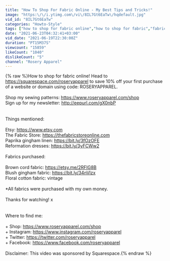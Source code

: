 ```yaml
---
title: "How To Shop For Fabric Online - My Best Tips and Tricks!"
image: "https:\/\/i.ytimg.com\/vi\/8IL7Gt6EaTw\/hqdefault.jpg"
vid_id: "8IL7Gt6EaTw"
categories: "Howto-Style"
tags: ["how to shop for fabric online","how to shop for fabric","fabric shopping online"]
date: "2021-06-23T04:32:41+03:00"
vid_date: "2021-06-19T22:30:00Z"
duration: "PT15M37S"
viewcount: "15859"
likeCount: "1040"
dislikeCount: "5"
channel: "Rosery Apparel"
---
```

{% raw %}How to shop for fabric online! Head to <a rel="nofollow" target="blank" href="https://squarespace.com/roseryapparel">https://squarespace.com/roseryapparel</a> to save 10% off your first purchase of a website or domain using code: ROSERYAPPAREL. <br /><br />Shop my sewing patterns: <a rel="nofollow" target="blank" href="https://www.roseryapparel.com/shop​​">https://www.roseryapparel.com/shop​​</a><br />Sign up for my newsletter: <a rel="nofollow" target="blank" href="http://eepurl.com/gX0nbP​">http://eepurl.com/gX0nbP​</a><br /><br /><br />Things mentioned:<br /><br />Etsy: <a rel="nofollow" target="blank" href="https://www.etsy.com">https://www.etsy.com</a><br />The Fabric Store: <a rel="nofollow" target="blank" href="https://thefabricstoreonline.com">https://thefabricstoreonline.com</a><br />Paprika gingham linen: <a rel="nofollow" target="blank" href="https://bit.ly/3fOzOFE">https://bit.ly/3fOzOFE</a><br />Reformation dresses: <a rel="nofollow" target="blank" href="https://bit.ly/3yFCWw2">https://bit.ly/3yFCWw2</a><br /><br />Fabrics purchased:<br /><br />Brown cord fabric: <a rel="nofollow" target="blank" href="https://etsy.me/2RFIG8B">https://etsy.me/2RFIG8B</a><br />Blush gingham fabric: <a rel="nofollow" target="blank" href="https://bit.ly/34nVlzx">https://bit.ly/34nVlzx</a><br />Floral cotton fabric: vintage<br /><br />*All fabrics were purchased with my own money.<br /><br />Thanks for watching! x<br /><br /><br />Where to find me:<br /><br />+ Shop: <a rel="nofollow" target="blank" href="https://www.roseryapparel.com/shop​​​">https://www.roseryapparel.com/shop​​​</a><br />+ Instagram: <a rel="nofollow" target="blank" href="https://www.instagram.com/roseryapparel">https://www.instagram.com/roseryapparel</a><br />+ Twitter: <a rel="nofollow" target="blank" href="https://twitter.com/roseryapparel​​​">https://twitter.com/roseryapparel​​​</a><br />+ Facebook: <a rel="nofollow" target="blank" href="https://www.facebook.com/roseryapparel​">https://www.facebook.com/roseryapparel​</a><br /><br />Disclaimer: This video was sponsored by Squarespace.{% endraw %}
